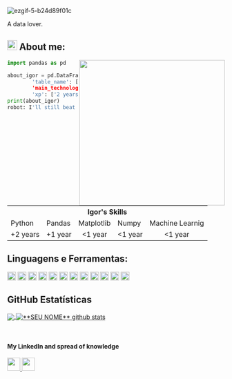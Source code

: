 ![ezgif-5-b24d89f01c](https://user-images.githubusercontent.com/66682646/149973617-0d3972e9-e541-48d4-97e3-6343fb56006a.gif)



A data lover.

## <img width="23" alt="about" src="https://user-images.githubusercontent.com/66682646/149965115-a0078ab6-f1f5-4889-8909-9f300073c9fa.png"> About me:

<img align="right" width="337" src="https://i2.wp.com/allhtaccess.info/wp-content/uploads/2018/03/programming.gif?fit=1281%2C716&ssl=1" />

```python
import pandas as pd

about_igor = pd.DataFrame({
        'table_name': ['Igor's Skills'],
        'main_technologies': ['Python', 'Pandas', 'Matplotlib', 'Numpy', 'Machine Learnig'], 
        'xp': ['2 years', '1 year', 'less than one year', 'less than one year', 'less than one year']})
print(about_igor)
robot: I'll still beat humans at chess! >:D
```

<table align="center">
  <tr>
    <th colspan="5">Igor's Skills</th>
  </tr>
  <tr>
    <td>Python</td>
    <td>Pandas</td>
    <td>Matplotlib</td>
    <td>Numpy</td>
    <td>Machine Learnig</td>
  </tr>
  <tr align="center">
    <td>+2 years</td>
    <td>+1 year</td>
    <td><1 year</td>
    <td><1 year</td>
    <td><1 year</td>
  </tr>
</table>

## **Linguagens e Ferramentas:**  

<code><img height="20" src="https://img.shields.io/badge/Arch_Linux-1793D1?style=for-the-badge&logo=arch-linux&logoColor=white"></code>
<code><img height="20" src="https://img.shields.io/badge/Atom-66595C?style=for-the-badge&logo=Atom&logoColor=white"></code>
<code><img height="20" src="https://img.shields.io/badge/Spyder-838485?style=for-the-badge&logo=spyder%20ide&logoColor=maroon"></code>
<code><img height="20" src="https://img.shields.io/badge/python-3670A0?style=for-the-badge&logo=python&logoColor=ffdd54"></code>
<code><img height="20" src="https://img.shields.io/badge/Pandas-2C2D72?style=for-the-badge&logo=pandas&logoColor=white"></code>
<code><img height="20" src="https://img.shields.io/badge/numpy-%23013243.svg?style=for-the-badge&logo=numpy&logoColor=white"></code>
<code><img height="20" src="https://img.shields.io/badge/Django-092E20?style=for-the-badge&logo=django&logoColor=green"></code>
<code><img height="20" src="https://img.shields.io/badge/mysql-%2300f.svg?style=for-the-badge&logo=mysql&logoColor=whit"></code>
<code><img height="20" src="https://img.shields.io/badge/Kotlin-0095D5?&style=for-the-badge&logo=kotlin&logoColor=white"></code>
<code><img height="20" src="https://img.shields.io/badge/Sass-CC6699?style=for-the-badge&logo=sass&logoColor=white"></code>
<code><img height="20" src="https://img.shields.io/badge/HTML5-E34F26?style=for-the-badge&logo=html5&logoColor=white"></code>
<code><img height="20" src="https://img.shields.io/badge/React-20232A?style=for-the-badge&logo=react&logoColor=61DAFB"></code>


## **GitHub Estatísticas**

<a href="https://github.com/reznorcode">
  <img align="center" src="https://github-readme-stats.vercel.app/api/top-langs/?username=reznorcode&theme=dracula&hide_langs_below=1" />
</a>

<a href="https://github.com/reznorcode">
 <img align="center" src="https://github-readme-stats.vercel.app/api?username=reznorcode&show_icons=true&theme=dracula&line_height=27" alt="**SEU NOME** github stats"/>
</a>

[Medium]: https://medium.com/@igordliotto
[linkedin]: https://www.linkedin.com/in/igor-dequi-liotto/
<br>

#### My LinkedIn and spread of knowledge
<a href="https://www.linkedin.com/in/igor-dequi-liotto/">
 <img height="30" src="https://img.shields.io/badge/linkedin-%230077B5.svg?style=for-the-badge&logo=linkedin&logoColor=white"> 
</a>
<a href="https://medium.com/@igordliotto">
 <img height="30" src="https://img.shields.io/badge/Medium-12100E?style=for-the-badge&logo=medium&logoColor=white"> 
</a>

